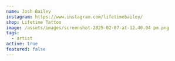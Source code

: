 ```yaml
---
name: Josh Bailey
instagram: https://www.instagram.com/lifetimebailey/
shop: Lifetime Tattoo
image: /assets/images/screenshot-2025-02-07-at-12.40.04 pm.png
tags:
  - artist
active: true
featured: false
---
```

